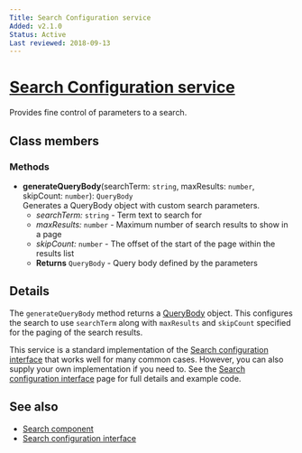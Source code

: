 ```yaml
---
Title: Search Configuration service
Added: v2.1.0
Status: Active
Last reviewed: 2018-09-13
---
```


# [Search Configuration service](../../../lib/core/services/search-configuration.service.ts "Defined in search-configuration.service.ts")

Provides fine control of parameters to a search.

## Class members

### Methods

-   **generateQueryBody**(searchTerm: `string`, maxResults: `number`, skipCount: `number`): `QueryBody`<br/>
    Generates a QueryBody object with custom search parameters.
    -   _searchTerm:_ `string`  - Term text to search for
    -   _maxResults:_ `number`  - Maximum number of search results to show in a page
    -   _skipCount:_ `number`  - The offset of the start of the page within the results list
    -   **Returns** `QueryBody` - Query body defined by the parameters

## Details

The `generateQueryBody` method returns a
[QueryBody](https://github.com/Alfresco/alfresco-js-api/blob/1.6.0/src/alfresco-search-rest-api/docs/QueryBody.md)
object. This configures the search to use `searchTerm` along with `maxResults` and `skipCount`
specified for the paging of the search results.

This service is a standard implementation of the
[Search configuration interface](../interfaces/search-configuration.interface.md) that works well for many
common cases. However, you can also supply your own implementation if you need to. See the
[Search configuration interface](../interfaces/search-configuration.interface.md) page for full details and
example code.

## See also

-   [Search component](../content-services/search.component.md)
-   [Search configuration interface](../interfaces/search-configuration.interface.md)
